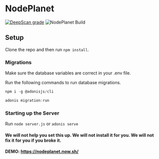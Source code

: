 # NodePlanet
[![DeepScan grade](https://deepscan.io/api/teams/8946/projects/11181/branches/163245/badge/grade.svg)](https://deepscan.io/dashboard#view=project&tid=8946&pid=11181&bid=163245) ![NodePlanet Build](https://github.com/LordDamionDevil/NodePlanet/workflows/NodePlanet%20Build/badge.svg?branch=master)

## Setup

Clone the repo and then run `npm install`.

### Migrations

Make sure the database variables are correct in your .env file.

Run the following commands to run database migrations.

```js
npm i -g @adonisjs/cli
```

```js
adonis migration:run
```

### Starting up the Server

Run `node server.js` or `adonis serve`

#### We will not help you set this up. We will not install it for you. We will not fix it for you if you broke it.

#### DEMO: https://nodeplanet.now.sh/
